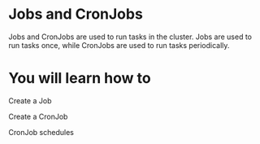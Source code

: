 # Jobs and CronJobs

Jobs and CronJobs are used to run tasks in the cluster. 
Jobs are used to run tasks once, while CronJobs are used to run tasks periodically.


# You will learn how to
Create a Job

Create a CronJob

CronJob schedules
